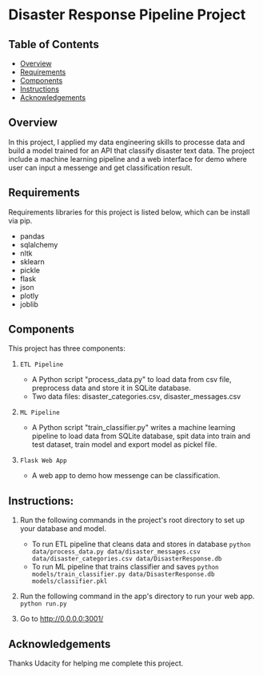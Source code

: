 # Disaster Response Pipeline Project

## Table of Contents

* [Overview](#project-overview)
* [Requirements](#requirements)
* [Components](#components)
* [Instructions](#instructions)
* [Acknowledgements](#acknowledgements)

## Overview

In this project, I applied my data engineering skills to processe data and build a model trained for an API that classify disaster text data. The project include a machine learning pipeline and a web interface for demo where user can input a messenge and get classification result.

## Requirements

Requirements libraries for this project is listed below, which can be install via pip.

* pandas
* sqlalchemy
* nltk
* sklearn
* pickle
* flask
* json
* plotly
* joblib



## Components

This project has three components:

1. `ETL Pipeline`
    * A Python script "process_data.py" to load data from csv file, preprocess data and store it in SQLite database.
    * Two data files: disaster_categories.csv, disaster_messages.csv

2. `ML Pipeline`
    * A Python script "train_classifier.py" writes a machine learning pipeline to load data from SQLite database, spit data into train and test dataset, train model and export model as pickel file.

3. `Flask Web App`
    * A web app to demo how messenge can be classification.
## Instructions:
1. Run the following commands in the project's root directory to set up your database and model.

    - To run ETL pipeline that cleans data and stores in database
        `python data/process_data.py data/disaster_messages.csv data/disaster_categories.csv data/DisasterResponse.db`
    - To run ML pipeline that trains classifier and saves
        `python models/train_classifier.py data/DisasterResponse.db models/classifier.pkl`

2. Run the following command in the app's directory to run your web app.
    `python run.py`

3. Go to http://0.0.0.0:3001/

## Acknowledgements
Thanks Udacity for helping me complete this project.